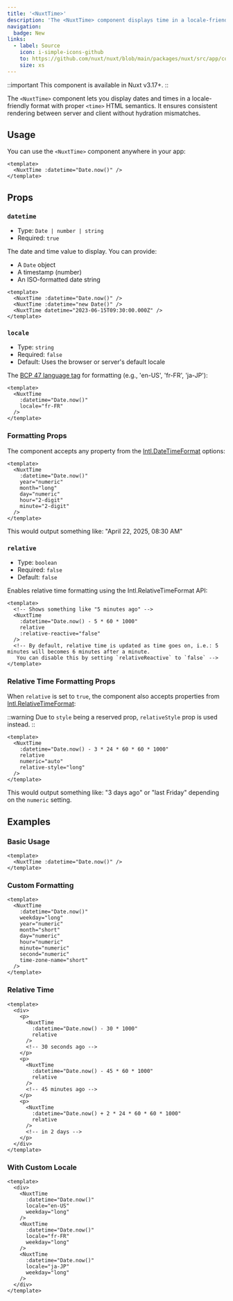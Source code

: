 ```yaml
---
title: '<NuxtTime>'
description: 'The <NuxtTime> component displays time in a locale-friendly format with server-client consistency.'
navigation:
  badge: New
links:
  - label: Source
    icon: i-simple-icons-github
    to: https://github.com/nuxt/nuxt/blob/main/packages/nuxt/src/app/components/nuxt-time.vue
    size: xs
---
```


::important
This component is available in Nuxt v3.17+.
::

The `<NuxtTime>` component lets you display dates and times in a locale-friendly format with proper `<time>` HTML semantics. It ensures consistent rendering between server and client without hydration mismatches.

## Usage

You can use the `<NuxtTime>` component anywhere in your app:

```vue
<template>
  <NuxtTime :datetime="Date.now()" />
</template>
```

## Props

### `datetime`

- Type: `Date | number | string`
- Required: `true`

The date and time value to display. You can provide:
- A `Date` object
- A timestamp (number)
- An ISO-formatted date string

```vue
<template>
  <NuxtTime :datetime="Date.now()" />
  <NuxtTime :datetime="new Date()" />
  <NuxtTime datetime="2023-06-15T09:30:00.000Z" />
</template>
```

### `locale`

- Type: `string`
- Required: `false`
- Default: Uses the browser or server's default locale

The [BCP 47 language tag](https://datatracker.ietf.org/doc/html/rfc5646) for formatting (e.g., 'en-US', 'fr-FR', 'ja-JP'):

```vue
<template>
  <NuxtTime
    :datetime="Date.now()"
    locale="fr-FR"
  />
</template>
```

### Formatting Props

The component accepts any property from the [Intl.DateTimeFormat](https://developer.mozilla.org/en-US/docs/Web/JavaScript/Reference/Global_Objects/Intl/DateTimeFormat/DateTimeFormat) options:

```vue
<template>
  <NuxtTime
    :datetime="Date.now()"
    year="numeric"
    month="long"
    day="numeric"
    hour="2-digit"
    minute="2-digit"
  />
</template>
```

This would output something like: "April 22, 2025, 08:30 AM"

### `relative`

- Type: `boolean`
- Required: `false`
- Default: `false`

Enables relative time formatting using the Intl.RelativeTimeFormat API:

```vue
<template>
  <!-- Shows something like "5 minutes ago" -->
  <NuxtTime
    :datetime="Date.now() - 5 * 60 * 1000"
    relative
    :relative-reactive="false"
  />
  <!-- By default, relative time is updated as time goes on, i.e.: 5 minutes will becomes 6 minutes after a minute.
   You can disable this by setting `relativeReactive` to `false` -->
</template>
```

### Relative Time Formatting Props

When `relative` is set to `true`, the component also accepts properties from [Intl.RelativeTimeFormat](https://developer.mozilla.org/en-US/docs/Web/JavaScript/Reference/Global_Objects/Intl/RelativeTimeFormat/RelativeTimeFormat):

::warning
Due to `style` being a reserved prop, `relativeStyle` prop is used instead.
::

```vue
<template>
  <NuxtTime
    :datetime="Date.now() - 3 * 24 * 60 * 60 * 1000"
    relative
    numeric="auto"
    relative-style="long"
  />
</template>
```

This would output something like: "3 days ago" or "last Friday" depending on the `numeric` setting.

## Examples

### Basic Usage

```vue
<template>
  <NuxtTime :datetime="Date.now()" />
</template>
```

### Custom Formatting

```vue
<template>
  <NuxtTime
    :datetime="Date.now()"
    weekday="long"
    year="numeric"
    month="short"
    day="numeric"
    hour="numeric"
    minute="numeric"
    second="numeric"
    time-zone-name="short"
  />
</template>
```

### Relative Time

```vue
<template>
  <div>
    <p>
      <NuxtTime
        :datetime="Date.now() - 30 * 1000"
        relative
      />
      <!-- 30 seconds ago -->
    </p>
    <p>
      <NuxtTime
        :datetime="Date.now() - 45 * 60 * 1000"
        relative
      />
      <!-- 45 minutes ago -->
    </p>
    <p>
      <NuxtTime
        :datetime="Date.now() + 2 * 24 * 60 * 60 * 1000"
        relative
      />
      <!-- in 2 days -->
    </p>
  </div>
</template>
```

### With Custom Locale

```vue
<template>
  <div>
    <NuxtTime
      :datetime="Date.now()"
      locale="en-US"
      weekday="long"
    />
    <NuxtTime
      :datetime="Date.now()"
      locale="fr-FR"
      weekday="long"
    />
    <NuxtTime
      :datetime="Date.now()"
      locale="ja-JP"
      weekday="long"
    />
  </div>
</template>
```
